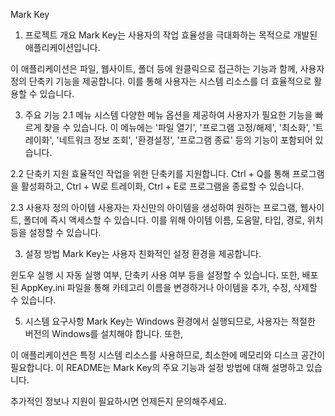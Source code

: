 Mark Key

1. 프로젝트 개요
Mark Key는 사용자의 작업 효율성을 극대화하는 목적으로 개발된 애플리케이션입니다.

이 애플리케이션은 파일, 웹사이트, 폴더 등에 원클릭으로 접근하는 기능과 함께, 사용자 정의 단축키 기능을 제공합니다. 
이를 통해 사용자는 시스템 리소스를 더 효율적으로 활용할 수 있습니다.

3. 주요 기능
2.1 메뉴 시스템
다양한 메뉴 옵션을 제공하여 사용자가 필요한 기능을 빠르게 찾을 수 있습니다.
이 메뉴에는 '파일 열기', '프로그램 고정/해제', '최소화', '트레이화', '네트워크 정보 조회', '환경설정', '프로그램 종료' 등의 기능이 포함되어 있습니다.

2.2 단축키 지원
효율적인 작업을 위한 단축키를 지원합니다. 
Ctrl + Q를 통해 프로그램을 활성화하고, Ctrl + W로 트레이화, Ctrl + E로 프로그램을 종료할 수 있습니다.

2.3 사용자 정의 아이템
사용자는 자신만의 아이템을 생성하여 원하는 프로그램, 웹사이트, 폴더에 즉시 액세스할 수 있습니다. 
이를 위해 아이템 이름, 도움말, 타입, 경로, 위치 등을 설정할 수 있습니다.

3. 설정 방법
Mark Key는 사용자 친화적인 설정 환경을 제공합니다.

윈도우 실행 시 자동 실행 여부, 단축키 사용 여부 등을 설정할 수 있습니다. 
또한, 배포된 AppKey.ini 파일을 통해 카테고리 이름을 변경하거나 아이템을 추가, 수정, 삭제할 수 있습니다.

5. 시스템 요구사항
Mark Key는 Windows 환경에서 실행되므로, 사용자는 적절한 버전의 Windows를 설치해야 합니다. 또한,

이 애플리케이션은 특정 시스템 리소스를 사용하므로, 최소한에 메모리와 디스크 공간이 필요합니다.
이 README는 Mark Key의 주요 기능과 설정 방법에 대해 설명하고 있습니다. 

추가적인 정보나 지원이 필요하시면 언제든지 문의해주세요.

